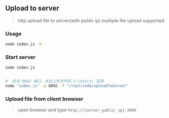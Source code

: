 ## Upload to server
> http upload file to server(with public ip)
> multiple file upload supported


### Usage
```bash
node index.js -h
```

### Start server
```bash
node index.js


#  启动 8092 端口，并且上传文件到 C:\Users\ 目录
node "index.js" -p 8092 -f "/root/code/uploadToServer"
```

### Upload file from client browser
> open browser and type `http://{server_public_ip}:3000`
